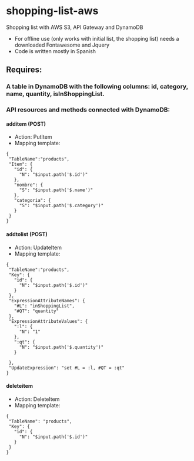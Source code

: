 # shopping-list-aws
 Shopping list with AWS S3, API Gateway and DynamoDB
 - For offline use (only works with initial list, the shopping list) needs a downloaded Fontawesome and Jquery
 - Code is written mostly in Spanish
 ## Requires:
 ### A table in DynamoDB with the following columns: id, category, name, quantity, isInShoppingList.
 ### API resources and methods connected with DynamoDB:
 #### additem (POST)
 - Action: PutItem
 - Mapping template:
 ```
 {
  "TableName":"products",
  "Item": {
    "id": {
      "N": "$input.path('$.id')"
    },
    "nombre": {
      "S": "$input.path('$.name')"
    },
    "categoria": {
      "S": "$input.path('$.category')"
    }
  }
}
 ```
 #### addtolist (POST)
 - Action: UpdateItem
 - Mapping template:
 ```
 {
  "TableName":"products",
  "Key": {
    "id": {
      "N": "$input.path('$.id')"
    }
  },
  "ExpressionAttributeNames": {
    "#L": "inShoppingList",
    "#QT": "quantity"
  },
  "ExpressionAttributeValues": {
    ":l": {
      "N": "1"
    },
    ":qt": {
      "N": "$input.path('$.quantity')"
    }
    
  },
  "UpdateExpression": "set #L = :l, #QT = :qt"
}
 ```
#### deleteitem
- Action: DeleteItem
 - Mapping template:
 ```
 {
  "TableName": "products",
  "Key": {
    "id": {
      "N": "$input.path('$.id')"
    }
  }
}
 ```
